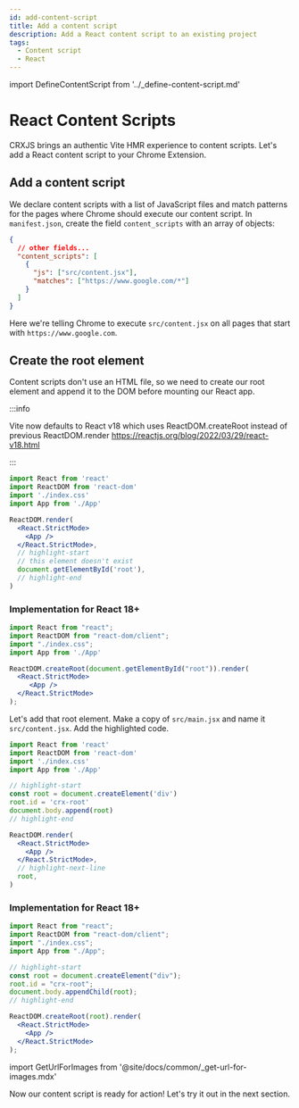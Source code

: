 ```yaml
---
id: add-content-script
title: Add a content script
description: Add a React content script to an existing project
tags:
  - Content script
  - React
---
```


import DefineContentScript from '../\_define-content-script.md'

# React Content Scripts

CRXJS brings an authentic Vite HMR experience to content scripts. Let's add a
React content script to your Chrome Extension.

<DefineContentScript/>

## Add a content script

We declare content scripts with a list of JavaScript files and match patterns
for the pages where Chrome should execute our content script. In
`manifest.json`, create the field `content_scripts` with an array of objects:

```json title="manifest.json"
{
  // other fields...
  "content_scripts": [
    {
      "js": ["src/content.jsx"],
      "matches": ["https://www.google.com/*"]
    }
  ]
}
```

Here we're telling Chrome to execute `src/content.jsx` on all pages that start
with `https://www.google.com`.

## Create the root element

Content scripts don't use an HTML file, so we need to create our root element
and append it to the DOM before mounting our React app.

:::info

<!-- Look for React v18 implementation for newer projects -->

Vite now defaults to React v18 which uses ReactDOM.createRoot instead of previous ReactDOM.render
https://reactjs.org/blog/2022/03/29/react-v18.html

:::

```jsx title=src/main.jsx
import React from 'react'
import ReactDOM from 'react-dom'
import './index.css'
import App from './App'

ReactDOM.render(
  <React.StrictMode>
    <App />
  </React.StrictMode>,
  // highlight-start
  // this element doesn't exist
  document.getElementById('root'),
  // highlight-end
)
```

### Implementation for React 18+

```jsx title=src/main.jsx
import React from "react";
import ReactDOM from "react-dom/client";
import "./index.css";
import App from './App'

ReactDOM.createRoot(document.getElementById("root")).render(
  <React.StrictMode>
     <App />
  </React.StrictMode>
);
```

Let's add that root element. Make a copy of `src/main.jsx` and name it
`src/content.jsx`. Add the highlighted code.

```jsx title=src/content.jsx
import React from 'react'
import ReactDOM from 'react-dom'
import './index.css'
import App from './App'

// highlight-start
const root = document.createElement('div')
root.id = 'crx-root'
document.body.append(root)
// highlight-end

ReactDOM.render(
  <React.StrictMode>
    <App />
  </React.StrictMode>,
  // highlight-next-line
  root,
)
```

### Implementation for React 18+

```jsx title=src/content.jsx
import React from "react";
import ReactDOM from "react-dom/client";
import "./index.css";
import App from "./App";

// highlight-start
const root = document.createElement("div");
root.id = "crx-root";
document.body.appendChild(root);
// highlight-end

ReactDOM.createRoot(root).render(
  <React.StrictMode>
    <App />
  </React.StrictMode>
);
```

import GetUrlForImages from '@site/docs/common/\_get-url-for-images.mdx'

<GetUrlForImages framework="react"/>

Now our content script is ready for action! Let's try it out in the next
section.
